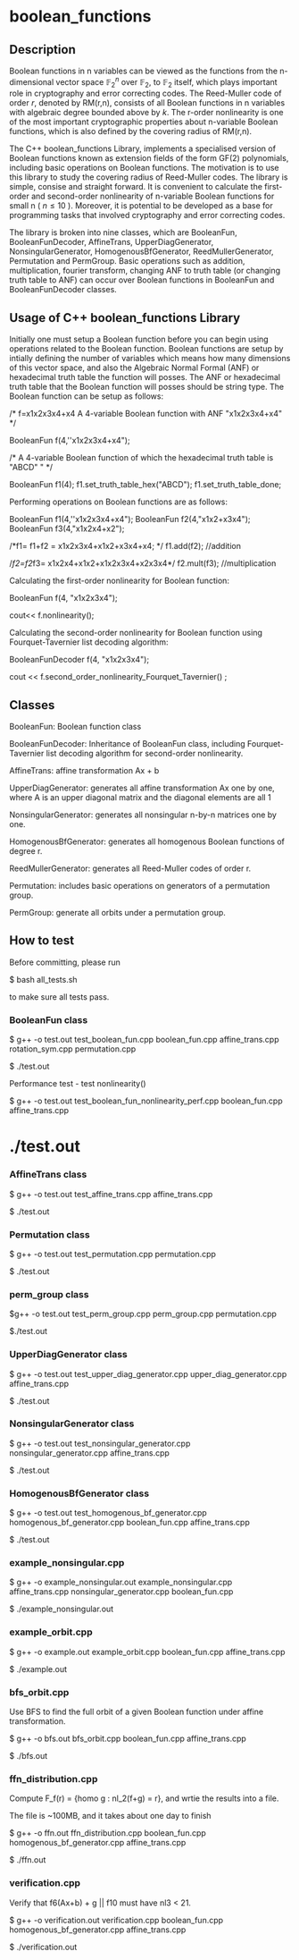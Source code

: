 # boolean_functions


## Description

Boolean functions in n variables can be viewed as the functions from the n-dimensional vector space $\mathbb{F}_2^n$ over $\mathbb{F}_2$, to $\mathbb{F}_2$ itself, which plays important role in cryptography and error correcting codes. The Reed-Muller code of order $r$, denoted by RM(r,n), consists of all Boolean functions in n variables with algebraic degree bounded above by $k$. The r-order nonlinearity is one of the most important cryptographic properties about n-variable Boolean functions, which is also defined by the covering radius of RM(r,n).

The C++ boolean_functions Library, implements a specialised version of Boolean functions known as extension fields of the form GF(2) polynomials, including basic operations on Boolean functions. The motivation is to use this library to study the covering radius of Reed-Muller codes. The library is simple, consise and straight forward. It is convenient to calculate the first-order and second-order nonlinearity of n-variable Boolean functions for small n ( $n\leq 10$ ). Moreover, it is potential to be developed as a base for programming tasks that involved cryptography and error correcting codes.

The library is broken into nine classes, which are BooleanFun, BooleanFunDecoder, AffineTrans, UpperDiagGenerator, NonsingularGenerator, HomogenousBfGenerator, ReedMullerGenerator, Permutation and PermGroup. Basic operations such as addition, multiplication, fourier transform, changing ANF to truth table (or changing truth table to ANF) can occur over Boolean functions in BooleanFun and BooleanFunDecoder classes. 

## Usage of C++ boolean_functions Library

Initially one must setup a Boolean function before you can begin using operations related to the Boolean function. Boolean functions are setup by intially defining the number of variables which means how many dimensions of this vector space, and also the Algebraic Normal Formal (ANF) or hexadecimal truth table the function will posses. The ANF or hexadecimal truth table that the Boolean function will posses should be string type. The Boolean function can be setup as follows:

 /* 
   f=x1x2x3x4+x4
   A 4-variable Boolean function with ANF "x1x2x3x4+x4"
 */

BooleanFun f(4,''x1x2x3x4+x4");

 /* 
   A 4-variable Boolean function of which the  hexadecimal truth table is "ABCD" "
 */

BooleanFun f1(4);
f1.set_truth_table_hex("ABCD");
f1.set_truth_table_done;


Performing operations on Boolean functions are as follows:


BooleanFun f1(4,''x1x2x3x4+x4");
BooleanFun f2(4,"x1x2+x3x4");
BooleanFun f3(4,"x1x2x4+x2");

/*f1= f1+f2 = x1x2x3x4+x1x2+x3x4+x4; */
f1.add(f2);     //addition

/*f2=f2*f3= x1x2x4+x1x2+x1x2x3x4+x2x3x4*/
f2.mult(f3);    //multiplication



Calculating the first-order nonlinearity for Boolean function:

BooleanFun f(4, "x1x2x3x4");

cout<< f.nonlinearity();



Calculating the second-order nonlinearity for Boolean function using Fourquet-Tavernier list decoding algorithm:

BooleanFunDecoder  f(4, "x1x2x3x4");

cout << f.second_order_nonlinearity_Fourquet_Tavernier() ;



## Classes
BooleanFun: Boolean function class
 
BooleanFunDecoder: Inheritance of BooleanFun class, including Fourquet-Tavernier list decoding algorithm for second-order nonlinearity.

AffineTrans: affine transformation Ax + b

UpperDiagGenerator: generates all affine transformation Ax one by one, where A is an upper diagonal matrix and the diagonal elements are all 1

NonsingularGenerator: generates all nonsingular n-by-n matrices one by one.

HomogenousBfGenerator: generates all homogenous Boolean functions of degree r.

ReedMullerGenerator: generates all Reed-Muller codes of order r.

Permutation: includes basic operations on generators of a permutation group.

PermGroup: generate all orbits under a permutation group.


## How to test
Before committing, please run 

$ bash all_tests.sh

to make sure all tests pass.

### BooleanFun class
$ g++ -o test.out test_boolean_fun.cpp boolean_fun.cpp affine_trans.cpp rotation_sym.cpp permutation.cpp

$ ./test.out

Performance test - test nonlinearity()

$ g++ -o test.out test_boolean_fun_nonlinearity_perf.cpp boolean_fun.cpp affine_trans.cpp

# ./test.out

### AffineTrans class
$ g++ -o test.out test_affine_trans.cpp affine_trans.cpp 

$ ./test.out

### Permutation class
$ g++ -o test.out test_permutation.cpp permutation.cpp 

$ ./test.out


### perm_group class
$g++ -o test.out test_perm_group.cpp perm_group.cpp permutation.cpp

$./test.out

### UpperDiagGenerator class
$ g++ -o test.out test_upper_diag_generator.cpp upper_diag_generator.cpp affine_trans.cpp

$ ./test.out

### NonsingularGenerator class
$ g++ -o test.out test_nonsingular_generator.cpp nonsingular_generator.cpp affine_trans.cpp

$ ./test.out

### HomogenousBfGenerator class
$ g++ -o test.out test_homogenous_bf_generator.cpp homogenous_bf_generator.cpp boolean_fun.cpp affine_trans.cpp

$ ./test.out

### example_nonsingular.cpp
$ g++ -o example_nonsingular.out example_nonsingular.cpp affine_trans.cpp nonsingular_generator.cpp boolean_fun.cpp

$ ./example_nonsingular.out

### example_orbit.cpp
$ g++ -o example.out example_orbit.cpp boolean_fun.cpp affine_trans.cpp

$ ./example.out

### bfs_orbit.cpp
Use BFS to find the full orbit of a given Boolean function under affine transformation.

$ g++ -o bfs.out bfs_orbit.cpp boolean_fun.cpp affine_trans.cpp

$ ./bfs.out

### ffn_distribution.cpp
Compute F_f(r) = {homo g : nl_2(f+g) = r}, and wrtie the results into a file.

The file is ~100MB, and it takes about one day to finish

$ g++ -o ffn.out ffn_distribution.cpp boolean_fun.cpp homogenous_bf_generator.cpp affine_trans.cpp

$ ./ffn.out

### verification.cpp
Verify that f6(Ax+b) + g || f10 must have nl3 < 21.

$ g++ -o verification.out verification.cpp boolean_fun.cpp homogenous_bf_generator.cpp affine_trans.cpp

$ ./verification.out
